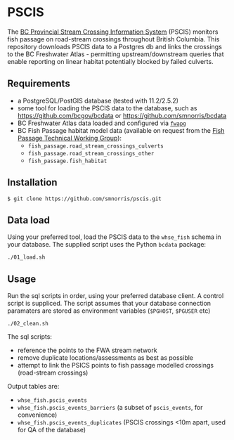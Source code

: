 # PSCIS

The [BC Provincial Stream Crossing Information System](https://www2.gov.bc.ca/gov/content/environment/natural-resource-stewardship/land-based-investment/investment-categories/fish-passage) (PSCIS) monitors fish passage on road-stream crossings throughout British Columbia. This repository downloads  PSCIS data to a Postgres db and links the crossings to the BC Freshwater Atlas - permitting upstream/downstream queries that enable  reporting on linear habitat potentially blocked by failed culverts.

## Requirements

- a PostgreSQL/PostGIS database (tested with 11.2/2.5.2)
- some tool for loading the PSCIS data to the database, such as https://github.com/bcgov/bcdata or https://github.com/smnorris/bcdata
- BC Freshwater Atlas data loaded and configured via [`fwapg`](https://github.com/smnorris/fwapg)
- BC Fish Passage habitat model data (available on request from the [Fish Passage Technical Working Group](https://www2.gov.bc.ca/gov/content/environment/plants-animals-ecosystems/fish/fish-passage)):
    + `fish_passage.road_stream_crossings_culverts`
    + `fish_passage.road_stream_crossings_other`
    + `fish_passage.fish_habitat`

## Installation

    $ git clone https://github.com/smnorris/pscis.git

## Data load

Using your preferred tool, load the PSCIS data to the `whse_fish` schema in your database. The supplied script uses the Python `bcdata` package:

    ./01_load.sh

## Usage

Run the sql scripts in order, using your preferred database client.
A control script is suppliced. The script assumes that your database connection paramaters are stored as environment variables (`$PGHOST`, `$PGUSER` etc)

    ./02_clean.sh

The sql scripts:

  - reference the points to the FWA stream network
  - remove duplicate locations/assessments as best as possible
  - attempt to link the PSICS points to fish passage modelled crossings (road-stream crossings)

Output tables are:

- `whse_fish.pscis_events`
- `whse_fish.pscis_events_barriers` (a subset of `pscis_events`, for convenience)
- `whse_fish.pscis_events_duplicates` (PSCIS crossings <10m apart, used for QA of the database)
